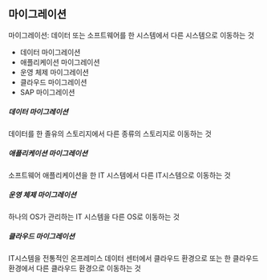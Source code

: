 ## 마이그레이션

마이그레이션: 데이터 또는 소프트웨어를 한 시스템에서 다른 시스템으로 이동하는 것  
+ 데이터 마이그레이션
+ 애플리케이션 마이그레이션
+ 운영 체제 마이그레이션
+ 클라우드 마이그레이션
+ SAP 마이그레이션

##### 데이터 마이그레이션
데이터를 한 졸유의 스토리지에서 다른 종류의 스토리지로 이동하는 것

##### 애플리케이션 마이그레이션
소프트웨어 애플리케이션을 한 IT 시스템에서 다른 IT시스템으로 이동하는 것

##### 운영 체제 마이그레이션
하나의 OS가 관리하는 IT 시스템을 다른 OS로 이동하는 것

##### 클라우드 마이그레이션
IT시스템을 전통적인 온프레미스 데이터 센터에서 클라우드 환경으로 또는 한 클라우드 환경에서 다른 클라우드 환경으로 이동하는 것

